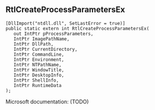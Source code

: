 ## RtlCreateProcessParametersEx

```
[DllImport("ntdll.dll", SetLastError = true)]
public static extern int RtlCreateProcessParametersEx(
   out IntPtr pProcessParameters,
   IntPtr ImagePathName,
   IntPtr DllPath,
   IntPtr CurrentDirectory,
   IntPtr CommandLine,
   IntPtr Environment,
   IntPtr NTPathName,
   IntPtr WindowTitle,
   IntPtr DesktopInfo,
   IntPtr ShellInfo,
   IntPtr RuntimeData
);
```

Microsoft documentation: (TODO)

